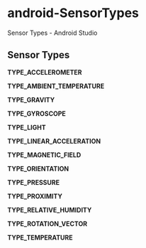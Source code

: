 # android-SensorTypes
Sensor Types - Android Studio

## Sensor Types

**TYPE_ACCELEROMETER**

**TYPE_AMBIENT_TEMPERATURE**

**TYPE_GRAVITY**

**TYPE_GYROSCOPE**

**TYPE_LIGHT**

**TYPE_LINEAR_ACCELERATION**

**TYPE_MAGNETIC_FIELD**

**TYPE_ORIENTATION**

**TYPE_PRESSURE**

**TYPE_PROXIMITY**

**TYPE_RELATIVE_HUMIDITY**

**TYPE_ROTATION_VECTOR**

**TYPE_TEMPERATURE**
